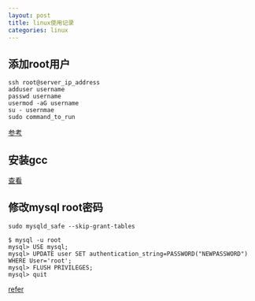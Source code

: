 ```yaml
---
layout: post
title: linux使用记录
categories: linux
---
```


## 添加root用户

```shell
ssh root@server_ip_address
adduser username
passwd username
usermod -aG username
su - usernmae
sudo command_to_run
```

[参考](https://www.digitalocean.com/community/tutorials/how-to-create-a-sudo-user-on-centos-quickstart)


## 安装gcc


[查看](http://www.cyberciti.biz/faq/centos-rhel-7-redhat-linux-install-gcc-compiler-development-tools/)


## 修改mysql root密码

```shell
sudo mysqld_safe --skip-grant-tables

$ mysql -u root
mysql> USE mysql;
mysql> UPDATE user SET authentication_string=PASSWORD("NEWPASSWORD") WHERE User='root';
mysql> FLUSH PRIVILEGES;
mysql> quit
```

[refer](http://stackoverflow.com/questions/6474775/setting-the-mysql-root-user-password-on-os-x)
